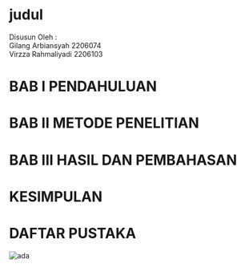# judul <br>

Disusun Oleh : <br>
Gilang Arbiansyah 2206074 <br>
Virzza Rahmaliyadi 2206103 <br>
# BAB I PENDAHULUAN <br>

# BAB II METODE PENELITIAN <br>

# BAB III HASIL DAN PEMBAHASAN <br>

# KESIMPULAN <br>

# DAFTAR PUSTAKA <br>
![ada](a.jpeg)